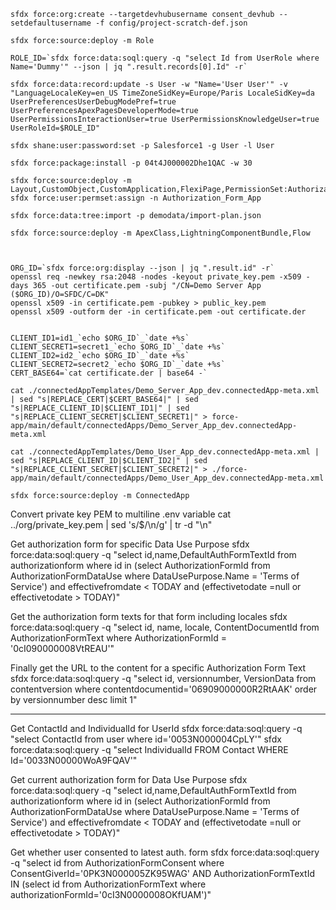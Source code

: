 ```
sfdx force:org:create --targetdevhubusername consent_devhub --setdefaultusername -f config/project-scratch-def.json

sfdx force:source:deploy -m Role

ROLE_ID=`sfdx force:data:soql:query -q "select Id from UserRole where Name='Dummy'" --json | jq ".result.records[0].Id" -r`

sfdx force:data:record:update -s User -w "Name='User User'" -v "LanguageLocaleKey=en_US TimeZoneSidKey=Europe/Paris LocaleSidKey=da UserPreferencesUserDebugModePref=true UserPreferencesApexPagesDeveloperMode=true UserPermissionsInteractionUser=true UserPermissionsKnowledgeUser=true UserRoleId=$ROLE_ID"

sfdx shane:user:password:set -p Salesforce1 -g User -l User

sfdx force:package:install -p 04t4J000002Dhe1QAC -w 30

sfdx force:source:deploy -m Layout,CustomObject,CustomApplication,FlexiPage,PermissionSet:Authorization_Form_App
sfdx force:user:permset:assign -n Authorization_Form_App

sfdx force:data:tree:import -p demodata/import-plan.json

sfdx force:source:deploy -m ApexClass,LightningComponentBundle,Flow



ORG_ID=`sfdx force:org:display --json | jq ".result.id" -r`
openssl req -newkey rsa:2048 -nodes -keyout private_key.pem -x509 -days 365 -out certificate.pem -subj "/CN=Demo Server App ($ORG_ID)/O=SFDC/C=DK"
openssl x509 -in certificate.pem -pubkey > public_key.pem
openssl x509 -outform der -in certificate.pem -out certificate.der


CLIENT_ID1=id1_`echo $ORG_ID`_`date +%s`
CLIENT_SECRET1=secret1_`echo $ORG_ID`_`date +%s`
CLIENT_ID2=id2_`echo $ORG_ID`_`date +%s`
CLIENT_SECRET2=secret2_`echo $ORG_ID`_`date +%s`
CERT_BASE64=`cat certificate.der | base64 -`

cat ./connectedAppTemplates/Demo_Server_App_dev.connectedApp-meta.xml | sed "s|REPLACE_CERT|$CERT_BASE64|" | sed "s|REPLACE_CLIENT_ID|$CLIENT_ID1|" | sed "s|REPLACE_CLIENT_SECRET|$CLIENT_SECRET1|" > force-app/main/default/connectedApps/Demo_Server_App_dev.connectedApp-meta.xml

cat ./connectedAppTemplates/Demo_User_App_dev.connectedApp-meta.xml | sed "s|REPLACE_CLIENT_ID|$CLIENT_ID2|" | sed "s|REPLACE_CLIENT_SECRET|$CLIENT_SECRET2|" > ./force-app/main/default/connectedApps/Demo_User_App_dev.connectedApp-meta.xml

sfdx force:source:deploy -m ConnectedApp

```

Convert private key PEM to multiline .env variable
cat ../org/private_key.pem | sed 's/$/\\n/g' | tr -d "\n"

Get authorization form for specific Data Use Purpose
sfdx force:data:soql:query -q "select id,name,DefaultAuthFormTextId from authorizationform where id in (select AuthorizationFormId from AuthorizationFormDataUse where DataUsePurpose.Name = 'Terms of Service') and effectivefromdate < TODAY and (effectivetodate =null or effectivetodate > TODAY)"

Get the authorization form texts for that form including locales
sfdx force:data:soql:query -q "select id, name, locale, ContentDocumentId from AuthorizationFormText where AuthorizationFormId = '0cI090000008VtREAU'"

Finally get the URL to the content for a specific Authorization Form Text
sfdx force:data:soql:query -q "select id, versionnumber, VersionData from contentversion where contentdocumentid='06909000000R2RtAAK' order by versionnumber desc limit 1"

---

Get ContactId and IndividualId for UserId
sfdx force:data:soql:query -q "select ContactId from user where id='0053N000004CpLY'"
sfdx force:data:soql:query -q "select IndividualId FROM Contact WHERE Id='0033N00000WoA9FQAV'"

Get current authorization form for Data Use Purpose
sfdx force:data:soql:query -q "select id,name,DefaultAuthFormTextId from authorizationform where id in (select AuthorizationFormId from AuthorizationFormDataUse where DataUsePurpose.Name = 'Terms of Service') and effectivefromdate < TODAY and (effectivetodate =null or effectivetodate > TODAY)"

Get whether user consented to latest auth. form
sfdx force:data:soql:query -q "select id from AuthorizationFormConsent where ConsentGiverId='0PK3N000005ZK95WAG' AND AuthorizationFormTextId IN (select id from AuthorizationFormText where authorizationFormId='0cI3N0000008OKfUAM')"
